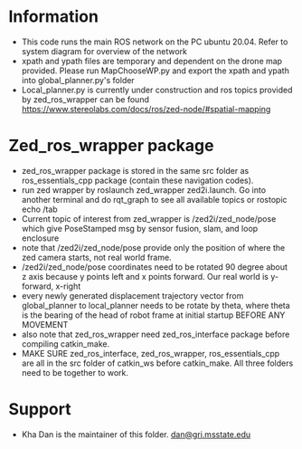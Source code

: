 # Information
  - This code runs the main ROS network on the PC ubuntu 20.04. Refer to system diagram for overview of the network
  - xpath and ypath files are temporary and dependent on the drone map provided. Please run MapChooseWP.py and export the xpath and ypath into global_planner.py's folder
  - Local_planner.py is currently under construction and ros topics provided by zed_ros_wrapper can be found https://www.stereolabs.com/docs/ros/zed-node/#spatial-mapping
# Zed_ros_wrapper package
  - zed_ros_wrapper package is stored in the same src folder as ros_essentials_cpp package (contain these navigation codes).
  - run zed wrapper by roslaunch zed_wrapper zed2i.launch. Go into another terminal and do rqt_graph to see all available topics or rostopic echo /tab
  - Current topic of interest from zed_wrapper is /zed2i/zed_node/pose which give PoseStamped msg by sensor fusion, slam, and loop enclosure
  - note that /zed2i/zed_node/pose provide only the position of where the zed camera starts, not real world frame.
  - /zed2i/zed_node/pose coordinates need to be rotated 90 degree about z axis because y points left and x points forward. Our real world is y-forward, x-right
  - every newly generated displacement trajectory vector from global_planner to local_planner needs to be rotate by theta, where theta is the bearing of the head of robot frame at initial startup BEFORE ANY MOVEMENT
  - also note that zed_ros_wrapper need zed_ros_interface package before compiling catkin_make.
  - MAKE SURE zed_ros_interface, zed_ros_wrapper, ros_essentials_cpp are all in the src folder of catkin_ws before catkin_make. All three folders need to be together to work.
# Support
  - Kha Dan is the maintainer of this folder. dan@gri.msstate.edu
